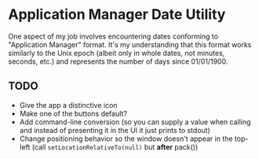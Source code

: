 # Application Manager Date Utility

One aspect of my job involves encountering dates conforming to "Application Manager" format. It's my understanding that this format works similarly to the Unix epoch (albeit only in whole dates, not minutes, seconds, etc.) and represents the number of days since 01/01/1900.

## TODO
* Give the app a distinctive icon
* Make one of the buttons default?
* Add command-line conversion (so you can supply a value when calling and instead of presenting it in the UI it just prints to stdout)
* Change positioning behavior so the window doesn't appear in the top-left (call `setLocationRelativeTo(null)` but **after** pack())

